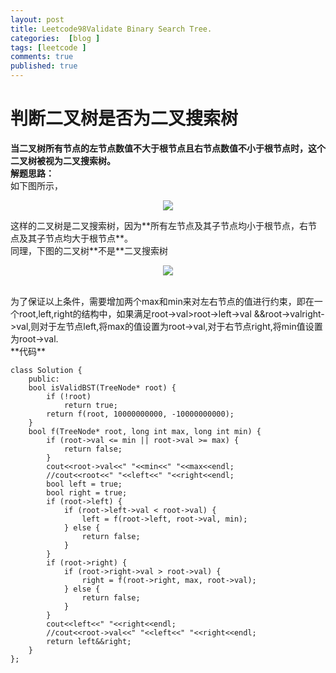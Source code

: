 ```yaml
---
layout: post
title: Leetcode98Validate Binary Search Tree.
categories:  [blog ]
tags: [leetcode ]
comments: true
published: true
---
```

# 判断二叉树是否为二叉搜索树

**当二叉树所有节点的左节点数值不大于根节点且右节点数值不小于根节点时，这个二叉树被视为二叉搜索树。**<br/>
**解题思路：**<br/>
如下图所示，<br/>
<center>
    <p><img src="http://ww4.sinaimg.cn/large/6add1635gw1f7ying10ddj20zq0jkdis.jpg"></p>
</center>
这样的二叉树是二叉搜索树，因为**所有左节点及其子节点均小于根节点，右节点及其子节点均大于根节点**。<br/>
同理，下图的二叉树**不是**二叉搜索树<br/>
<center>
	<p><img src="http://ww2.sinaimg.cn/large/6add1635gw1f7yivfjbt7j21340miadd.jpg"></p>
</center>
<br/>
为了保证以上条件，需要增加两个max和min来对左右节点的值进行约束，即在一个root,left,right的结构中，如果满足root->val>root->left->val &&root->val<root->right->val,则对于左节点left,将max的值设置为root->val,对于右节点right,将min值设置为root->val.<br/>
**代码**
    
    class Solution {
		public:
    	bool isValidBST(TreeNode* root) {
    		if (!root)
    			return true;
    		return f(root, 10000000000, -10000000000);
    	}
    	bool f(TreeNode* root, long int max, long int min) {
        	if (root->val <= min || root->val >= max) {
            	return false;
        	}
        	cout<<root->val<<" "<<min<<" "<<max<<endl;
        	//cout<<root<<" "<<left<<" "<<right<<endl;
    		bool left = true;
    		bool right = true;
    		if (root->left) {
    			if (root->left->val < root->val) {
    				left = f(root->left, root->val, min);
    			} else {
    				return false;
    			}
    		}
    		if (root->right) {
    			if (root->right->val > root->val) {
    				right = f(root->right, max, root->val);
    			} else {
    				return false;
    			}
    		}
    		cout<<left<<" "<<right<<endl;
    		//cout<<root->val<<" "<<left<<" "<<right<<endl;
    		return left&&right;
    	}
	};
 
         
